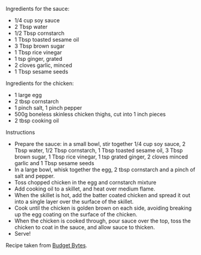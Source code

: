Ingredients for the sauce: 
- 1/4 cup soy sauce
- 2 Tbsp water
- 1/2 Tbsp cornstarch 
- 1 Tbsp toasted sesame oil 
- 3 Tbsp brown sugar
- 1 Tbsp rice vinegar
- 1 tsp ginger, grated
- 2 cloves garlic, minced 
- 1 Tbsp sesame seeds 


Ingredients for the chicken: 
- 1 large egg
- 2 tbsp cornstarch
- 1 pinch salt, 1 pinch pepper
- 500g boneless skinless chicken thighs, cut into 1 inch pieces 
- 2 tbsp cooking oil 

Instructions
- Prepare the sauce: in a small bowl, stir together 1/4 cup soy sauce, 2 Tbsp water, 1/2 Tbsp cornstarch, 1 Tbsp toasted sesame oil, 3 Tbsp brown sugar, 1 Tbsp rice vinegar, 1 tsp grated ginger, 2 cloves minced garlic and 1 Tbsp sesame seeds 
- In a large bowl, whisk together the egg, 2 tbsp cornstarch and a pinch of salt and pepper. 
- Toss chopped chicken in the egg and cornstarch mixture 
- Add cooking oil to a skillet, and heat over medium flame. 
- When the skillet is hot, add the batter coated chicken and spread it out into a single layer over the surface of the skillet. 
- Cook until the chicken is golden brown on each side, avoiding breaking up the egg coating on the surface of the chicken. 
- When the chicken is cooked through, pour sauce over the top, toss the chicken to coat in the sauce, and allow sauce to thicken. 
- Serve! 

Recipe taken from [Budget Bytes](https://www.budgetbytes.com/easy-sesame-chicken/). 
